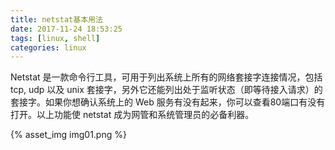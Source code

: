 ```yaml
---
title: netstat基本用法
date: 2017-11-24 18:53:25
tags: [linux, shell]
categories: linux
---
```


Netstat 是一款命令行工具，可用于列出系统上所有的网络套接字连接情况，包括 tcp, udp 以及 unix 套接字，另外它还能列出处于监听状态（即等待接入请求）的套接字。如果你想确认系统上的 Web 服务有没有起来，你可以查看80端口有没有打开。以上功能使 netstat 成为网管和系统管理员的必备利器。

<!-- more -->

{% asset_img img01.png %}
